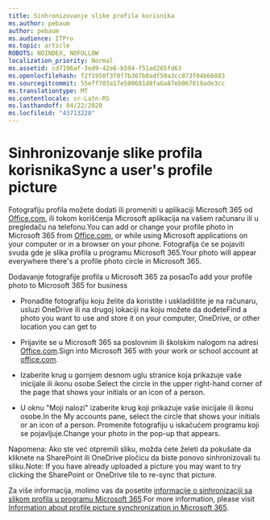 ```yaml
---
title: Sinhronizovanje slike profila korisnika
ms.author: pebaum
author: pebaum
ms.audience: ITPro
ms.topic: article
ROBOTS: NOINDEX, NOFOLLOW
localization_priority: Normal
ms.assetid: cd7196af-3ed9-42e6-b594-f51ad265fd63
ms.openlocfilehash: f2f1950f3f0f7b307b0adf50a3cc873f04b66883
ms.sourcegitcommit: 55eff703a17e500681d8fa6a87eb067019ade3cc
ms.translationtype: MT
ms.contentlocale: sr-Latn-RS
ms.lasthandoff: 04/22/2020
ms.locfileid: "43713228"
---
```

# <a name="sync-a-users-profile-picture"></a><span data-ttu-id="87a8c-102">Sinhronizovanje slike profila korisnika</span><span class="sxs-lookup"><span data-stu-id="87a8c-102">Sync a user's profile picture</span></span>

<span data-ttu-id="87a8c-103">Fotografiju profila možete dodati ili promeniti u aplikaciji Microsoft 365 od [Office.com](https://www.office.com), ili tokom korišćenja Microsoft aplikacija na vašem računaru ili u pregledaču na telefonu.</span><span class="sxs-lookup"><span data-stu-id="87a8c-103">You can add or change your profile photo in Microsoft 365 from [Office.com](https://www.office.com), or while using Microsoft applications on your computer or in a browser on your phone.</span></span> <span data-ttu-id="87a8c-104">Fotografija će se pojaviti svuda gde je slika profila u programu Microsoft 365.</span><span class="sxs-lookup"><span data-stu-id="87a8c-104">Your photo will appear everywhere there's a profile photo circle in Microsoft 365.</span></span>

<span data-ttu-id="87a8c-105">Dodavanje fotografije profila u Microsoft 365 za posao</span><span class="sxs-lookup"><span data-stu-id="87a8c-105">To add your profile photo to Microsoft 365 for business</span></span>

- <span data-ttu-id="87a8c-106">Pronađite fotografiju koju želite da koristite i uskladištite je na računaru, usluzi OneDrive ili na drugoj lokaciji na koju možete da dođete</span><span class="sxs-lookup"><span data-stu-id="87a8c-106">Find a photo you want to use and store it on your computer, OneDrive, or other location you can get to</span></span>

- <span data-ttu-id="87a8c-107">Prijavite se u Microsoft 365 sa poslovnim ili školskim nalogom na adresi [Office.com](https://www.office.com).</span><span class="sxs-lookup"><span data-stu-id="87a8c-107">Sign into Microsoft 365 with your work or school account at [office.com](https://www.office.com).</span></span>

- <span data-ttu-id="87a8c-108">Izaberite krug u gornjem desnom uglu stranice koja prikazuje vaše inicijale ili ikonu osobe.</span><span class="sxs-lookup"><span data-stu-id="87a8c-108">Select the circle in the upper right-hand corner of the page that shows your initials or an icon of a person.</span></span>

- <span data-ttu-id="87a8c-109">U oknu "Moji nalozi" izaberite krug koji prikazuje vaše inicijale ili ikonu osobe.</span><span class="sxs-lookup"><span data-stu-id="87a8c-109">In the My accounts pane, select the circle that shows your initials or an icon of a person.</span></span> <span data-ttu-id="87a8c-110">Promenite fotografiju u iskačućem programu koji se pojavljuje.</span><span class="sxs-lookup"><span data-stu-id="87a8c-110">Change your photo in the pop-up that appears.</span></span>

<span data-ttu-id="87a8c-111">Napomena: Ako ste već otpremili sliku, možda ćete želeti da pokušate da kliknete na SharePoint ili OneDrive pločicu da biste ponovo sinhronizovali tu sliku.</span><span class="sxs-lookup"><span data-stu-id="87a8c-111">Note: If you have already uploaded a picture you may want to try clicking the SharePoint or OneDrive tile to re-sync that picture.</span></span>

<span data-ttu-id="87a8c-112">Za više informacija, molimo vas da posetite [informacije o sinhronizaciji sa slikom profila u programu Microsoft 365](https://support.office.com/article/information-about-profile-picture-synchronization-in-office-365-20594d76-d054-4af4-a660-401133e3d48a).</span><span class="sxs-lookup"><span data-stu-id="87a8c-112">For more information, please visit [Information about profile picture synchronization in Microsoft 365](https://support.office.com/article/information-about-profile-picture-synchronization-in-office-365-20594d76-d054-4af4-a660-401133e3d48a).</span></span>
